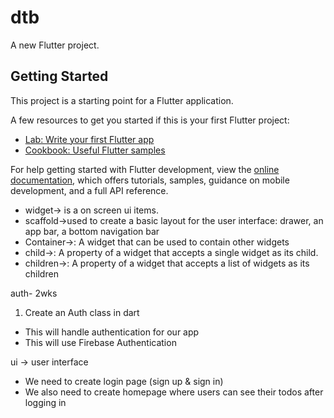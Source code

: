 # dtb

A new Flutter project.

## Getting Started

This project is a starting point for a Flutter application.

A few resources to get you started if this is your first Flutter project:

- [Lab: Write your first Flutter app](https://docs.flutter.dev/get-started/codelab)
- [Cookbook: Useful Flutter samples](https://docs.flutter.dev/cookbook)

For help getting started with Flutter development, view the
[online documentation](https://docs.flutter.dev/), which offers tutorials,
samples, guidance on mobile development, and a full API reference.
- widget-> is a on screen ui items.
- scaffold->used to create a basic  layout for the user interface: drawer, an app bar, a bottom navigation bar
- Container->: A widget that can be used to contain other widgets
- child->: A property of a widget that accepts a single widget as its child.
- children->: A property of a widget that accepts a list of widgets as its children

auth- 2wks
1. Create an Auth class in dart
- This will handle authentication for our app
- This will use Firebase Authentication

ui -> user interface

- We need to create login page (sign up & sign in)
- We also need to create homepage where users can see their todos after logging in


